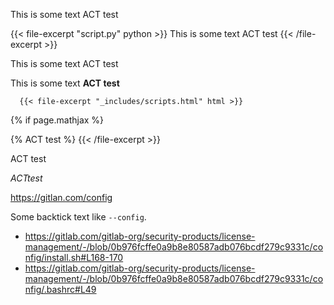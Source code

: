 This is some text ACT test

{{< file-excerpt "script.py" python >}}
    This is some text ACT test
{{< /file-excerpt >}}

This is some text ACT test

This is some text **ACT test**

      {{< file-excerpt "_includes/scripts.html" html >}}
{% if page.mathjax %}
<script type="text/javascript" async
        src="https://cdnjs.cloudflare.com/ajax/libs/mathjax/2.7.0/MathJax.js?config=TeX-AMS-MML_HTMLorMML">
</script>
{% ACT test %}
{{< /file-excerpt >}}

ACT test

$ACT test$

<https://gitlan.com/config>

Some backtick text like `--config`.

- <https://gitlab.com/gitlab-org/security-products/license-management/-/blob/0b976fcffe0a9b8e80587adb076bcdf279c9331c/config/install.sh#L168-170>
- <https://gitlab.com/gitlab-org/security-products/license-management/-/blob/0b976fcffe0a9b8e80587adb076bcdf279c9331c/config/.bashrc#L49>
